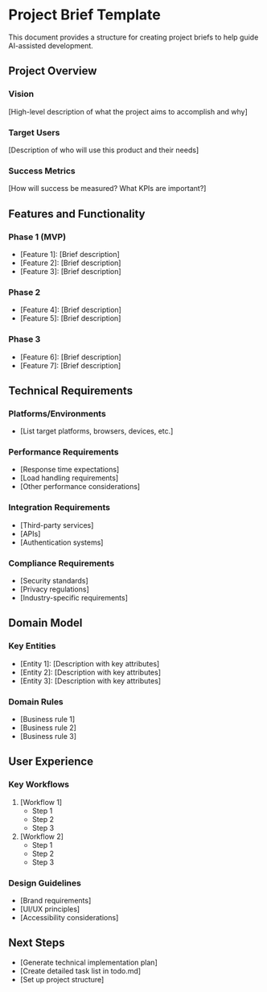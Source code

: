 # Project Brief Template

This document provides a structure for creating project briefs to help guide AI-assisted development.

## Project Overview

### Vision
[High-level description of what the project aims to accomplish and why]

### Target Users
[Description of who will use this product and their needs]

### Success Metrics
[How will success be measured? What KPIs are important?]

## Features and Functionality

### Phase 1 (MVP)
- [Feature 1]: [Brief description]
- [Feature 2]: [Brief description]
- [Feature 3]: [Brief description]

### Phase 2
- [Feature 4]: [Brief description]
- [Feature 5]: [Brief description]

### Phase 3
- [Feature 6]: [Brief description]
- [Feature 7]: [Brief description]

## Technical Requirements

### Platforms/Environments
- [List target platforms, browsers, devices, etc.]

### Performance Requirements
- [Response time expectations]
- [Load handling requirements]
- [Other performance considerations]

### Integration Requirements
- [Third-party services]
- [APIs]
- [Authentication systems]

### Compliance Requirements
- [Security standards]
- [Privacy regulations]
- [Industry-specific requirements]

## Domain Model

### Key Entities
- [Entity 1]: [Description with key attributes]
- [Entity 2]: [Description with key attributes]
- [Entity 3]: [Description with key attributes]

### Domain Rules
- [Business rule 1]
- [Business rule 2]
- [Business rule 3]

## User Experience

### Key Workflows
1. [Workflow 1]
   - Step 1
   - Step 2
   - Step 3
2. [Workflow 2]
   - Step 1
   - Step 2
   - Step 3

### Design Guidelines
- [Brand requirements]
- [UI/UX principles]
- [Accessibility considerations]

## Next Steps
- [Generate technical implementation plan]
- [Create detailed task list in todo.md]
- [Set up project structure]